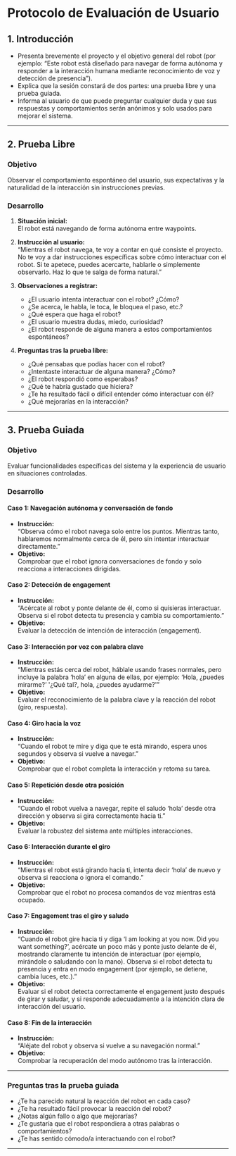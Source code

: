 # **Protocolo de Evaluación de Usuario**

## **1. Introducción**

- Presenta brevemente el proyecto y el objetivo general del robot (por ejemplo: “Este robot está diseñado para navegar de forma autónoma y responder a la interacción humana mediante reconocimiento de voz y detección de presencia”).
- Explica que la sesión constará de dos partes: una prueba libre y una prueba guiada.
- Informa al usuario de que puede preguntar cualquier duda y que sus respuestas y comportamientos serán anónimos y solo usados para mejorar el sistema.

---

## **2. Prueba Libre**

### **Objetivo**
Observar el comportamiento espontáneo del usuario, sus expectativas y la naturalidad de la interacción sin instrucciones previas.

### **Desarrollo**

1. **Situación inicial:**  
   El robot está navegando de forma autónoma entre waypoints.

2. **Instrucción al usuario:**  
   “Mientras el robot navega, te voy a contar en qué consiste el proyecto. No te voy a dar instrucciones específicas sobre cómo interactuar con el robot. Si te apetece, puedes acercarte, hablarle o simplemente observarlo. Haz lo que te salga de forma natural.”

3. **Observaciones a registrar:**  
   - ¿El usuario intenta interactuar con el robot? ¿Cómo?
   - ¿Se acerca, le habla, le toca, le bloquea el paso, etc.?
   - ¿Qué espera que haga el robot?
   - ¿El usuario muestra dudas, miedo, curiosidad?
   - ¿El robot responde de alguna manera a estos comportamientos espontáneos?

4. **Preguntas tras la prueba libre:**  
   - ¿Qué pensabas que podías hacer con el robot?
   - ¿Intentaste interactuar de alguna manera? ¿Cómo?
   - ¿El robot respondió como esperabas?
   - ¿Qué te habría gustado que hiciera?
   - ¿Te ha resultado fácil o difícil entender cómo interactuar con él?
   - ¿Qué mejorarías en la interacción?

---

## **3. Prueba Guiada**

### **Objetivo**
Evaluar funcionalidades específicas del sistema y la experiencia de usuario en situaciones controladas.

### **Desarrollo**

#### **Caso 1: Navegación autónoma y conversación de fondo**
- **Instrucción:**  
  “Observa cómo el robot navega solo entre los puntos. Mientras tanto, hablaremos normalmente cerca de él, pero sin intentar interactuar directamente.”
- **Objetivo:**  
  Comprobar que el robot ignora conversaciones de fondo y solo reacciona a interacciones dirigidas.

#### **Caso 2: Detección de engagement**
- **Instrucción:**  
  “Acércate al robot y ponte delante de él, como si quisieras interactuar. Observa si el robot detecta tu presencia y cambia su comportamiento.”
- **Objetivo:**  
  Evaluar la detección de intención de interacción (engagement).

#### **Caso 3: Interacción por voz con palabra clave**
- **Instrucción:**  
  “Mientras estás cerca del robot, háblale usando frases normales, pero incluye la palabra ‘hola’ en alguna de ellas, por ejemplo: ‘Hola, ¿puedes mirarme?’ '¿Qué tal?, hola, ¿puedes ayudarme?'”
- **Objetivo:**  
  Evaluar el reconocimiento de la palabra clave y la reacción del robot (giro, respuesta).

#### **Caso 4: Giro hacia la voz**
- **Instrucción:**  
  “Cuando el robot te mire y diga que te está mirando, espera unos segundos y observa si vuelve a navegar.”
- **Objetivo:**  
  Comprobar que el robot completa la interacción y retoma su tarea.

#### **Caso 5: Repetición desde otra posición**
- **Instrucción:**  
  “Cuando el robot vuelva a navegar, repite el saludo ‘hola’ desde otra dirección y observa si gira correctamente hacia ti.”
- **Objetivo:**  
  Evaluar la robustez del sistema ante múltiples interacciones.

#### **Caso 6: Interacción durante el giro**
- **Instrucción:**  
  “Mientras el robot está girando hacia ti, intenta decir ‘hola’ de nuevo y observa si reacciona o ignora el comando.”
- **Objetivo:**  
  Comprobar que el robot no procesa comandos de voz mientras está ocupado.

#### **Caso 7: Engagement tras el giro y saludo**
- **Instrucción:**  
  “Cuando el robot gire hacia ti y diga ‘I am looking at you now. Did you want something?’, acércate un poco más y ponte justo delante de él, mostrando claramente tu intención de interactuar (por ejemplo, mirándole o saludando con la mano). Observa si el robot detecta tu presencia y entra en modo engagement (por ejemplo, se detiene, cambia luces, etc.).”
- **Objetivo:**  
  Evaluar si el robot detecta correctamente el engagement justo después de girar y saludar, y si responde adecuadamente a la intención clara de interacción del usuario.  

#### **Caso 8: Fin de la interacción**
- **Instrucción:**  
  “Aléjate del robot y observa si vuelve a su navegación normal.”
- **Objetivo:**  
  Comprobar la recuperación del modo autónomo tras la interacción.

---

### **Preguntas tras la prueba guiada**
- ¿Te ha parecido natural la reacción del robot en cada caso?
- ¿Te ha resultado fácil provocar la reacción del robot?
- ¿Notas algún fallo o algo que mejorarías?
- ¿Te gustaría que el robot respondiera a otras palabras o comportamientos?
- ¿Te has sentido cómodo/a interactuando con el robot?

---
